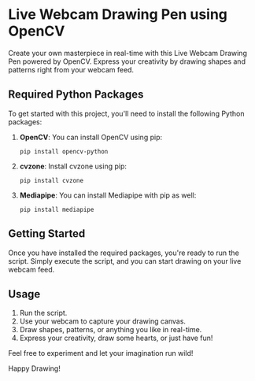 


# Live Webcam Drawing Pen using OpenCV

Create your own masterpiece in real-time with this Live Webcam Drawing Pen powered by OpenCV. Express your creativity by drawing shapes and patterns right from your webcam feed.

## Required Python Packages

To get started with this project, you'll need to install the following Python packages:

1. **OpenCV**: You can install OpenCV using pip:
   ```
   pip install opencv-python
   ```

2. **cvzone**: Install cvzone using pip:
   ```
   pip install cvzone
   ```

3. **Mediapipe**: You can install Mediapipe with pip as well:
   ```
   pip install mediapipe
   ```

## Getting Started

Once you have installed the required packages, you're ready to run the script. Simply execute the script, and you can start drawing on your live webcam feed.

## Usage

1. Run the script.
2. Use your webcam to capture your drawing canvas.
3. Draw shapes, patterns, or anything you like in real-time.
4. Express your creativity, draw some hearts, or just have fun!



Feel free to experiment and let your imagination run wild!

Happy Drawing!

